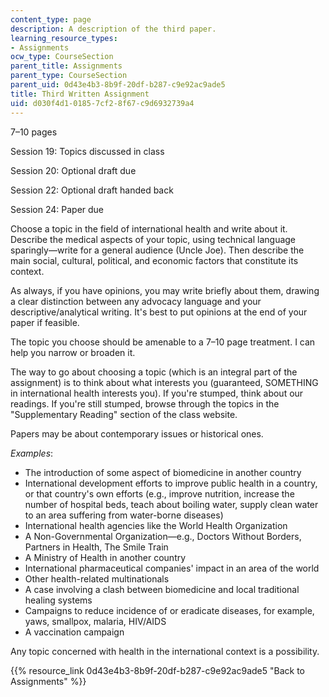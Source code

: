 ```yaml
---
content_type: page
description: A description of the third paper.
learning_resource_types:
- Assignments
ocw_type: CourseSection
parent_title: Assignments
parent_type: CourseSection
parent_uid: 0d43e4b3-8b9f-20df-b287-c9e92ac9ade5
title: Third Written Assignment
uid: d030f4d1-0185-7cf2-8f67-c9d6932739a4
---
```


7–10 pages

Session 19: Topics discussed in class

Session 20: Optional draft due

Session 22: Optional draft handed back

Session 24: Paper due

Choose a topic in the field of international health and write about it. Describe the medical aspects of your topic, using technical language sparingly—write for a general audience (Uncle Joe). Then describe the main social, cultural, political, and economic factors that constitute its context.

As always, if you have opinions, you may write briefly about them, drawing a clear distinction between any advocacy language and your descriptive/analytical writing. It's best to put opinions at the end of your paper if feasible.

The topic you choose should be amenable to a 7–10 page treatment. I can help you narrow or broaden it.

The way to go about choosing a topic (which is an integral part of the assignment) is to think about what interests you (guaranteed, SOMETHING in international health interests you). If you're stumped, think about our readings. If you're still stumped, browse through the topics in the "Supplementary Reading" section of the class website.

Papers may be about contemporary issues or historical ones.

_Examples_:

*   The introduction of some aspect of biomedicine in another country
*   International development efforts to improve public health in a country, or that country's own efforts (e.g., improve nutrition, increase the number of hospital beds, teach about boiling water, supply clean water to an area suffering from water-borne diseases)
*   International health agencies like the World Health Organization
*   A Non-Governmental Organization—e.g., Doctors Without Borders, Partners in Health, The Smile Train
*   A Ministry of Health in another country
*   International pharmaceutical companies' impact in an area of the world
*   Other health-related multinationals
*   A case involving a clash between biomedicine and local traditional healing systems
*   Campaigns to reduce incidence of or eradicate diseases, for example, yaws, smallpox, malaria, HIV/AIDS
*   A vaccination campaign

Any topic concerned with health in the international context is a possibility.

{{% resource_link 0d43e4b3-8b9f-20df-b287-c9e92ac9ade5 "Back to Assignments" %}}